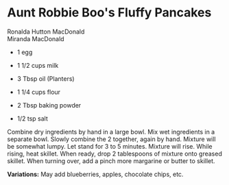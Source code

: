 # Aunt Robbie Boo's Fluffy Pancakes

Ronalda Hutton MacDonald<br/>
Miranda MacDonald

- 1 egg
- 1 1/2 cups milk
- 3 Tbsp oil (Planters)

- 1 1/4 cups flour
- 2 Tbsp baking powder
- 1/2 tsp salt

Combine dry ingredients by hand in a large bowl. Mix wet ingredients in a separate bowl. Slowly combine the 2 together, again by hand. Mixture will be somewhat lumpy. Let stand for 3 to 5 minutes. Mixture will rise.  While rising, heat skillet. When ready, drop 2 tablespoons of mixture onto greased skillet. When turning over, add a pinch more margarine or butter to skillet.

**Variations:** May add blueberries, apples, chocolate chips, etc.